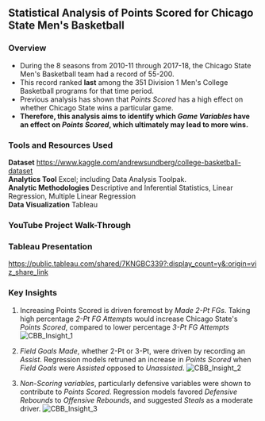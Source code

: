 ## Statistical Analysis of Points Scored for Chicago State Men's Basketball

### Overview
  * During the 8 seasons from 2010-11 through 2017-18, the Chicago State Men's Basketball team had a record of 55-200.
  * This record ranked **last** among the 351 Division 1 Men's College Basketball programs for that time period.
  * Previous analysis has shown that *Points Scored* has a high effect on whether Chicago State wins a particular game.
  * **Therefore, this analysis aims to identify which _Game Variables_ have an effect on _Points Scored_, which ultimately may lead to more wins.**

### Tools and Resources Used  
  **Dataset** https://www.kaggle.com/andrewsundberg/college-basketball-dataset  
  **Analytics Tool** Excel; including Data Analysis Toolpak.  
  **Analytic Methodologies** Descriptive and Inferential Statistics, Linear Regression, Multiple Linear Regression  
  **Data Visualization** Tableau  
  
### YouTube Project Walk-Through

### Tableau Presentation

https://public.tableau.com/shared/7KNGBC339?:display_count=y&:origin=viz_share_link

### Key Insights
1. Increasing Points Scored is driven foremost by *Made 2-Pt FGs*. Taking high percentage *2-Pt FG Attempts* would increase Chicago State's *Points Scored*, compared to lower percentage *3-Pt FG Attempts*
![CBB_Insight_1](https://user-images.githubusercontent.com/79426455/110554337-97b6e780-8108-11eb-952c-6e992a18923b.JPG)


2. *Field Goals Made*, whether 2-Pt or 3-Pt, were driven by recording an *Assist*. Regression models retruned an increase in *Points Scored* when *Field Goals* were *Assisted* opposed to *Unassisted*.
![CBB_Insight_2](https://user-images.githubusercontent.com/79426455/110554360-a3a2a980-8108-11eb-9a77-dd97ceb3e0cb.JPG)

3. *Non-Scoring variables*, particularly defensive variables were shown to contribute to *Points Scored*. Regression models favored *Defensive Rebounds* to *Offensive Rebounds*, and suggested *Steals* as a moderate driver.
![CBB_Insight_3](https://user-images.githubusercontent.com/79426455/110554375-adc4a800-8108-11eb-8eef-09211dd93b8c.JPG)
